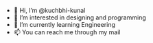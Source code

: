 - 👋 Hi, I’m @kuchbhi-kunal
- 👀 I’m interested in designing and programming
- 🌱 I’m currently learning Engineering
- 📫 You can reach me through my mail

<!---
kuchbhi-kunal/kuchbhi-kunal is a ✨ special ✨ repository because its `README.md` (this file) appears on your GitHub profile.
You can click the Preview link to take a look at your changes.
--->
